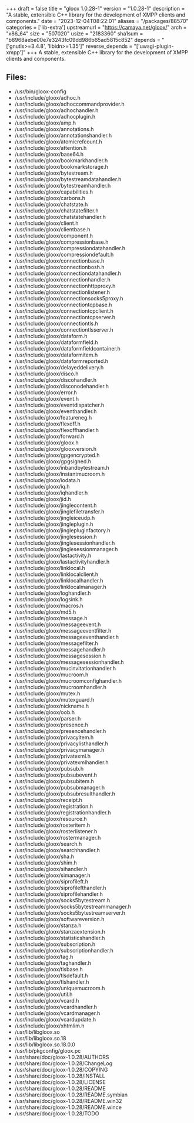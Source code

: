 +++
draft = false
title = "gloox 1.0.28-1"
version = "1.0.28-1"
description = "A stable, extensible C++ library for the development of XMPP clients and components."
date = "2023-12-04T08:22:01"
aliases = "/packages/88570"
categories = ['lib-extra']
upstreamurl = "https://camaya.net/gloox/"
arch = "x86_64"
size = "507020"
usize = "2183360"
sha1sum = "b8968aebe00e7e3243fc09dd986b65ad5815c852"
depends = "['gnutls>=3.4.8', 'libidn>=1.35']"
reverse_depends = "['uwsgi-plugin-xmpp']"
+++
A stable, extensible C++ library for the development of XMPP clients and components.

## Files: 
* /usr/bin/gloox-config
* /usr/include/gloox/adhoc.h
* /usr/include/gloox/adhoccommandprovider.h
* /usr/include/gloox/adhochandler.h
* /usr/include/gloox/adhocplugin.h
* /usr/include/gloox/amp.h
* /usr/include/gloox/annotations.h
* /usr/include/gloox/annotationshandler.h
* /usr/include/gloox/atomicrefcount.h
* /usr/include/gloox/attention.h
* /usr/include/gloox/base64.h
* /usr/include/gloox/bookmarkhandler.h
* /usr/include/gloox/bookmarkstorage.h
* /usr/include/gloox/bytestream.h
* /usr/include/gloox/bytestreamdatahandler.h
* /usr/include/gloox/bytestreamhandler.h
* /usr/include/gloox/capabilities.h
* /usr/include/gloox/carbons.h
* /usr/include/gloox/chatstate.h
* /usr/include/gloox/chatstatefilter.h
* /usr/include/gloox/chatstatehandler.h
* /usr/include/gloox/client.h
* /usr/include/gloox/clientbase.h
* /usr/include/gloox/component.h
* /usr/include/gloox/compressionbase.h
* /usr/include/gloox/compressiondatahandler.h
* /usr/include/gloox/compressiondefault.h
* /usr/include/gloox/connectionbase.h
* /usr/include/gloox/connectionbosh.h
* /usr/include/gloox/connectiondatahandler.h
* /usr/include/gloox/connectionhandler.h
* /usr/include/gloox/connectionhttpproxy.h
* /usr/include/gloox/connectionlistener.h
* /usr/include/gloox/connectionsocks5proxy.h
* /usr/include/gloox/connectiontcpbase.h
* /usr/include/gloox/connectiontcpclient.h
* /usr/include/gloox/connectiontcpserver.h
* /usr/include/gloox/connectiontls.h
* /usr/include/gloox/connectiontlsserver.h
* /usr/include/gloox/dataform.h
* /usr/include/gloox/dataformfield.h
* /usr/include/gloox/dataformfieldcontainer.h
* /usr/include/gloox/dataformitem.h
* /usr/include/gloox/dataformreported.h
* /usr/include/gloox/delayeddelivery.h
* /usr/include/gloox/disco.h
* /usr/include/gloox/discohandler.h
* /usr/include/gloox/disconodehandler.h
* /usr/include/gloox/error.h
* /usr/include/gloox/event.h
* /usr/include/gloox/eventdispatcher.h
* /usr/include/gloox/eventhandler.h
* /usr/include/gloox/featureneg.h
* /usr/include/gloox/flexoff.h
* /usr/include/gloox/flexoffhandler.h
* /usr/include/gloox/forward.h
* /usr/include/gloox/gloox.h
* /usr/include/gloox/glooxversion.h
* /usr/include/gloox/gpgencrypted.h
* /usr/include/gloox/gpgsigned.h
* /usr/include/gloox/inbandbytestream.h
* /usr/include/gloox/instantmucroom.h
* /usr/include/gloox/iodata.h
* /usr/include/gloox/iq.h
* /usr/include/gloox/iqhandler.h
* /usr/include/gloox/jid.h
* /usr/include/gloox/jinglecontent.h
* /usr/include/gloox/jinglefiletransfer.h
* /usr/include/gloox/jingleiceudp.h
* /usr/include/gloox/jingleplugin.h
* /usr/include/gloox/jinglepluginfactory.h
* /usr/include/gloox/jinglesession.h
* /usr/include/gloox/jinglesessionhandler.h
* /usr/include/gloox/jinglesessionmanager.h
* /usr/include/gloox/lastactivity.h
* /usr/include/gloox/lastactivityhandler.h
* /usr/include/gloox/linklocal.h
* /usr/include/gloox/linklocalclient.h
* /usr/include/gloox/linklocalhandler.h
* /usr/include/gloox/linklocalmanager.h
* /usr/include/gloox/loghandler.h
* /usr/include/gloox/logsink.h
* /usr/include/gloox/macros.h
* /usr/include/gloox/md5.h
* /usr/include/gloox/message.h
* /usr/include/gloox/messageevent.h
* /usr/include/gloox/messageeventfilter.h
* /usr/include/gloox/messageeventhandler.h
* /usr/include/gloox/messagefilter.h
* /usr/include/gloox/messagehandler.h
* /usr/include/gloox/messagesession.h
* /usr/include/gloox/messagesessionhandler.h
* /usr/include/gloox/mucinvitationhandler.h
* /usr/include/gloox/mucroom.h
* /usr/include/gloox/mucroomconfighandler.h
* /usr/include/gloox/mucroomhandler.h
* /usr/include/gloox/mutex.h
* /usr/include/gloox/mutexguard.h
* /usr/include/gloox/nickname.h
* /usr/include/gloox/oob.h
* /usr/include/gloox/parser.h
* /usr/include/gloox/presence.h
* /usr/include/gloox/presencehandler.h
* /usr/include/gloox/privacyitem.h
* /usr/include/gloox/privacylisthandler.h
* /usr/include/gloox/privacymanager.h
* /usr/include/gloox/privatexml.h
* /usr/include/gloox/privatexmlhandler.h
* /usr/include/gloox/pubsub.h
* /usr/include/gloox/pubsubevent.h
* /usr/include/gloox/pubsubitem.h
* /usr/include/gloox/pubsubmanager.h
* /usr/include/gloox/pubsubresulthandler.h
* /usr/include/gloox/receipt.h
* /usr/include/gloox/registration.h
* /usr/include/gloox/registrationhandler.h
* /usr/include/gloox/resource.h
* /usr/include/gloox/rosteritem.h
* /usr/include/gloox/rosterlistener.h
* /usr/include/gloox/rostermanager.h
* /usr/include/gloox/search.h
* /usr/include/gloox/searchhandler.h
* /usr/include/gloox/sha.h
* /usr/include/gloox/shim.h
* /usr/include/gloox/sihandler.h
* /usr/include/gloox/simanager.h
* /usr/include/gloox/siprofileft.h
* /usr/include/gloox/siprofilefthandler.h
* /usr/include/gloox/siprofilehandler.h
* /usr/include/gloox/socks5bytestream.h
* /usr/include/gloox/socks5bytestreammanager.h
* /usr/include/gloox/socks5bytestreamserver.h
* /usr/include/gloox/softwareversion.h
* /usr/include/gloox/stanza.h
* /usr/include/gloox/stanzaextension.h
* /usr/include/gloox/statisticshandler.h
* /usr/include/gloox/subscription.h
* /usr/include/gloox/subscriptionhandler.h
* /usr/include/gloox/tag.h
* /usr/include/gloox/taghandler.h
* /usr/include/gloox/tlsbase.h
* /usr/include/gloox/tlsdefault.h
* /usr/include/gloox/tlshandler.h
* /usr/include/gloox/uniquemucroom.h
* /usr/include/gloox/util.h
* /usr/include/gloox/vcard.h
* /usr/include/gloox/vcardhandler.h
* /usr/include/gloox/vcardmanager.h
* /usr/include/gloox/vcardupdate.h
* /usr/include/gloox/xhtmlim.h
* /usr/lib/libgloox.so
* /usr/lib/libgloox.so.18
* /usr/lib/libgloox.so.18.0.0
* /usr/lib/pkgconfig/gloox.pc
* /usr/share/doc/gloox-1.0.28/AUTHORS
* /usr/share/doc/gloox-1.0.28/ChangeLog
* /usr/share/doc/gloox-1.0.28/COPYING
* /usr/share/doc/gloox-1.0.28/INSTALL
* /usr/share/doc/gloox-1.0.28/LICENSE
* /usr/share/doc/gloox-1.0.28/README
* /usr/share/doc/gloox-1.0.28/README.symbian
* /usr/share/doc/gloox-1.0.28/README.win32
* /usr/share/doc/gloox-1.0.28/README.wince
* /usr/share/doc/gloox-1.0.28/TODO
